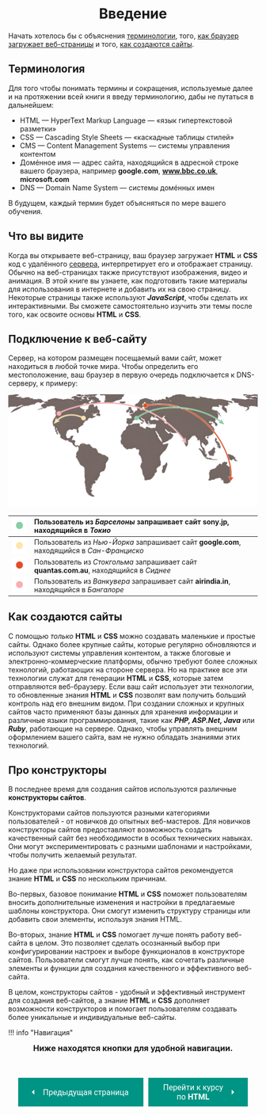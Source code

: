 # <center>Введение

Начать хотелось бы с объяснения [терминологии](#_2), того, [как браузер загружает веб-страницы](#_3) и того, [как создаются сайты](#_4).

## Терминология

Для того чтобы понимать термины и сокращения, используемые далее и на протяжении всей книги я введу терминологию, дабы не путаться в дальнейшем:

- HTML — HyperText Markup Language — «язык гипертекстовой разметки»
- CSS — Cascading Style Sheets — «каскадные таблицы стилей»
- CMS — Content Management Systems — системы управления контентом
- Домéнное имя — адрес сайта, находящийся в адресной строке вашего браузера, например **google.com**, **www.bbc.co.uk**, **microsoft.com**
- DNS — Domain Name System — системы домéнных имен

В будущем, каждый термин будет объясняться по мере вашего обучения.

## Что вы видите

Когда вы открываете веб-страницу, ваш браузер загружает **HTML** и **CSS** код с удалённого [сервера](#-), интерпретирует его и отображает страницу. Обычно на веб-страницах также присутствуют изображения, видео и анимация. В этой книге вы узнаете, как подготовить такие материалы для использования в интернете и добавить их на свою страницу. Некоторые страницы также используют *__JavaScript__*, чтобы сделать их интерактивными. Вы сможете самостоятельно изучить эти темы после того, как освоите основы **HTML** и **CSS**.

## Подключение к веб-сайту

Сервер, на котором размещен посещаемый вами сайт, может находиться в любой точке мира. Чтобы определить его местоположение, ваш браузер в первую очередь подключается к DNS-серверу, к примеру:

![world](assets/images/world.png)

| ![](assets/images/cyan.png) | <span>Пользователь из *Барселоны* запрашивает сайт **sony.jp**, находящийся в *Токио*</span> |
| :-: | :- |
| ![](assets/images/yellow.png) | Пользователь из *Нью-Йорка* запрашивает сайт **google.com**, находящийся в *Сан-Франциско* |
| ![](assets/images/orange.png) | Пользователь из *Стокгольма* запрашивает сайт **quantas.com.au**, находящийся в *Сиднее* |
| ![](assets/images/pink.png) | Пользователь из *Ванкувера* запрашивает сайт **airindia.in**, находящийся в *Бангалоре* |

## Как создаются сайты

С помощью *только* **HTML** и **CSS** можно создавать маленькие и простые сайты. Однако более крупные сайты, которые регулярно обновляются и используют системы управления контентом, а также блоговые и электронно-коммерческие платформы, обычно требуют более сложных технологий, работающих на стороне сервера. Но на практике все эти технологии служат для генерации **HTML** и **CSS**, которые затем отправляются веб-браузеру. Если ваш сайт использует эти технологии, то обновленные знания **HTML** и **CSS** позволят вам получить больший контроль над его внешним видом. При создании сложных и крупных сайтов часто применяют базы данных для хранения информации и различные языки программирования, такие как *__PHP, ASP.Net, Java__* или *__Ruby__*, работающие на сервере. Однако, чтобы управлять внешним оформлением вашего сайта, вам не нужно обладать знаниями этих технологий. 

## Про конструкторы

В последнее время для создания сайтов используются различные **конструкторы сайтов**.

Конструкторами сайтов пользуются разными категориями пользователей - от новичков до опытных веб-мастеров. Для новичков конструкторы сайтов предоставляют возможность создать качественный сайт без необходимости в особых технических навыках. Они могут экспериментировать с разными шаблонами и настройками, чтобы получить желаемый результат.

Но даже при использовании конструктора сайтов рекомендуется знание **HTML** и **CSS** по нескольким причинам.

Во-первых, базовое понимание **HTML** и **CSS** поможет пользователям вносить дополнительные изменения и настройки в предлагаемые шаблоны конструктора. Они смогут изменить структуру страницы или добавить свои элементы, используя знания HTML.

Во-вторых, знание **HTML** и **CSS** помогает лучше понять работу веб-сайта в целом. Это позволяет сделать осознанный выбор при конфигурировании настроек и выборе функционалов в конструкторе сайтов. Пользователи смогут лучше понять, как сочетать различные элементы и функции для создания качественного и эффективного веб-сайта.

В целом, конструкторы сайтов - удобный и эффективный инструмент для создания веб-сайтов, а знание **HTML** и **CSS** дополняет возможности конструкторов и помогает пользователям создавать более уникальные и индивидуальные веб-сайты.

!!! info "Навигация"
    <h3><center style="margin-top:-10px;">Ниже находятся кнопки для удобной навигации.

<!-- !!! info "Навигация"
    <h3><center style="margin-top:-10px;">Ниже находятся кнопки для удобной навигации.
    
    <center>Если у вас есть опыт в **HTML**, но не в **CSS**, то переходите к курсу по **CSS.**

    <center style="margin-bottom:20px">Если у вас еще не было опыта в создании веб-сайтов, тогда начните с **HTML.**</h3> -->

<div style="display: flex; justify-content: space-between; padding: 20px; margin-top:30px;"><button class="custom-button" style="background-color: rgb(0, 148, 133); color: white; font-family: 'Roboto', sans-serif; border: none; cursor: pointer; padding: 10px 20px; font-size: 16px; display: flex; align-items: center;" onclick="window.location.href='/'"><svg xmlns="http://www.w3.org/2000/svg" viewBox="0 0 24 24" style="fill: white; width: 20px; height: 20px;"><path d="M15 18l-6-6 6-6" /></svg><span style="margin: 0 10px;">Предыдущая страница</span></button><button class="custom-button" style="background-color: rgb(0, 148, 133); color: white; font-family: 'Roboto', sans-serif; border: none; cursor: pointer; padding: 10px 20px; font-size: 16px; display: flex; align-items: center;" onclick="window.location.href='/html-css-manual/html/'"><span style="margin: 0 10px;">Перейти к курсу<br>по <b>HTML</b></span><svg xmlns="http://www.w3.org/2000/svg" viewBox="0 0 24 24" style="fill: white; width: 20px; height: 20px;"><path d="M9 18l6-6-6-6" /></svg></button></div>

<!-- <div style="display: flex; justify-content: space-between; padding: 20px; margin-top:30px;"><button class="custom-button" style="background-color: rgb(0, 148, 133); color: white; font-family: 'Roboto', sans-serif; border: none; cursor: pointer; padding: 10px 20px; font-size: 16px; display: flex; align-items: center;" onclick="window.location.href='/'"><svg xmlns="http://www.w3.org/2000/svg" viewBox="0 0 24 24" style="fill: white; width: 20px; height: 20px;"><path d="M15 18l-6-6 6-6" /></svg><span style="margin: 0 10px;">Предыдущая страница</span></button><button class="custom-button" style="background-color: rgb(0, 148, 133); color: white; font-family: 'Roboto', sans-serif; border: none; cursor: pointer; padding: 10px 20px; font-size: 16px; display: flex; align-items: center;" onclick="window.location.href='/html-css-manual/html/'"><span style="margin: 0 10px;">Перейти к курсу<br>по <b>HTML</b></span><svg xmlns="http://www.w3.org/2000/svg" viewBox="0 0 24 24" style="fill: white; width: 20px; height: 20px;"><path d="M9 18l6-6-6-6" /></svg></button><button class="custom-button" style="background-color: rgb(0, 148, 133); color: white; font-family: 'Roboto', sans-serif; border: none; cursor: pointer; padding: 10px 20px; font-size: 16px; display: flex; align-items: center;" onclick="window.location.href='/html-css-manual/css/'"><span style="margin: 0 10px;">Перейти к курсу<br>по <b>CSS</b></span><svg xmlns="http://www.w3.org/2000/svg" viewBox="0 0 24 24" style="fill: white; width: 20px; height: 20px;"><path d="M9 18l6-6-6-6" /></svg></button></div> -->
